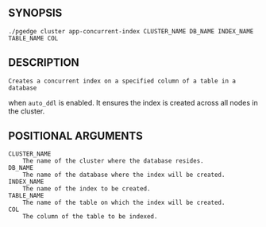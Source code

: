 
## SYNOPSIS
    ./pgedge cluster app-concurrent-index CLUSTER_NAME DB_NAME INDEX_NAME TABLE_NAME COL

## DESCRIPTION
    Creates a concurrent index on a specified column of a table in a database 
when `auto_ddl` is enabled. It ensures the index is created across all
nodes in the cluster.

## POSITIONAL ARGUMENTS
    CLUSTER_NAME
        The name of the cluster where the database resides.
    DB_NAME
        The name of the database where the index will be created.
    INDEX_NAME
        The name of the index to be created.
    TABLE_NAME
        The name of the table on which the index will be created.
    COL
        The column of the table to be indexed.
